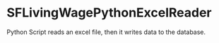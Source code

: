 # SFLivingWagePythonExcelReader
Python Script reads an excel file, then it writes data to the database.
